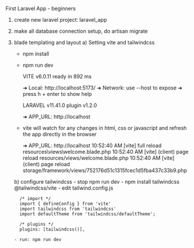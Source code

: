 First Laravel App - beginners

1) create new laravel project: laravel_app

2) make all database connection setup, do artisan migrate

3) blade templating and layout
   a) Setting vite and tailwindcss
      - npm install
      - npm run dev

          VITE v6.0.11  ready in 892 ms

          ➜  Local:   http://localhost:5173/
          ➜  Network: use --host to expose
          ➜  press h + enter to show help

          LARAVEL v11.41.0  plugin v1.2.0

          ➜  APP_URL: http://localhost
      
      - vite will watch for any changes in html, css or javascript
        and refresh the app directly in the browser

          ➜  APP_URL: http://localhost
        10:52:40 AM [vite] full reload resources\views\welcome.blade.php
        10:52:40 AM [vite] (client) page reload resources/views/welcome.blade.php
        10:52:40 AM [vite] (client) page reload storage/framework/views/752176d51c1315fcec1d5fba437c33b9.php 

    b) configure tailwindcss
       - stop npm run dev 
       - npm install tailwindcss @tailwindcss/vite
       - edit tailwind.config.js
         
         /* import */
         import { defineConfig } from 'vite'
         import tailwindcss from 'tailwindcss'
         import defaultTheme from 'tailwindcss/defaultTheme'; 

         /* plugins */
         plugins: [tailwindcss()],

       - run: npm run dev